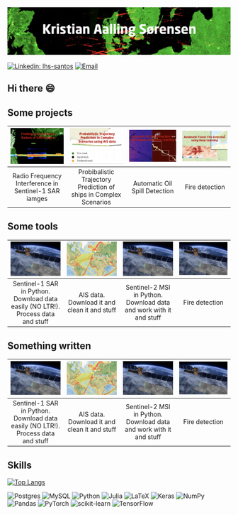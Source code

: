 
<img src="figs/banner.png" alt="My own banner" class="center">


[![Linkedin: lhs-santos](https://img.shields.io/badge/-LinkedIn-0077B5?style=for-the-badge&logo=linkedin&logoColor=white&link=https://linkedin.lsantos.dev)](https://www.linkedin.com/in/ksoerensen/)
[![Email](https://img.shields.io/badge/-Email-%23333?style=for-the-badge&logo=gmail&logoColor=white)](mailto:kaaso@space.dtu.dk)

## Hi there 😄


<!--
**aalling93/aalling93** is a ✨ _special_ ✨ repository because its `README.md` (this file) appears on your GitHub profile.

Here are some ideas to get you started:

- 🔭 I’m currently working on ...
- 🌱 I’m currently learning ...
- 👯 I’m looking to collaborate on ...
- 🤔 I’m looking for help with ...
- 💬 Ask me about ...
- 📫 How to reach me: ...
- 😄 Pronouns: ...
- ⚡ Fun fact: ...
-->




## Some projects



| [![alt-text-1](figs//proj1.png "title-1")](https://github.com/aalling93/Finding-on-groud-Radars-in-SAR-images)  | [![alt-text-1](figs//proj2.png "title-1")](https://github.com/aalling93/probabilistic-maritime-trajectory-prediction-in-complex-scenarios-using-deep-learning) | [![alt-text-1](figs//proj3.png "title-1")](something) | [![alt-text-1](figs//proj4.png "title-1")](https://github.com/aalling93/ECNN-on-SAR-data-and-Radiometry-data) |
|:---:|:---:|:---:|:---:|
| Radio Frequency Interference in Sentinel-1 SAR iamges | Probibalistic Trajectory Prediction of ships in Complex Scenarios | Automatic Oil Spill Detection | Fire detection |


## Some tools



| [![alt-text-1](figs//s1_illu.png "title-1")](https://github.com/aalling93/Sentinel_1_python)  | [![alt-text-1](figs//ais_illu.png "title-1")](https://github.com/aalling93/Sentinel_1_python)   | [![alt-text-1](figs//s1_illu.png "title-1")](https://github.com/aalling93/Sentinel_1_python)   | [![alt-text-1](figs//s1_illu.png "title-1")](https://github.com/aalling93/Sentinel_1_python)   |
|:---:|:---:|:---:|:---:|
| Sentinel-1 SAR in Python. Download data easily (NO LTR!). Process data and stuff | AIS data. Download it and clean it and stuff | Sentinel-2 MSI in Python. Download data and work with it and stuff | Fire detection |



## Something written



| [![alt-text-1](figs//s1_illu.png "title-1")](https://github.com/aalling93/Sentinel_1_python)  | [![alt-text-1](figs//ais_illu.png "title-1")](https://github.com/aalling93/Sentinel_1_python)   | [![alt-text-1](figs//s1_illu.png "title-1")](https://github.com/aalling93/Sentinel_1_python)   | [![alt-text-1](figs//s1_illu.png "title-1")](https://github.com/aalling93/Sentinel_1_python)   |
|:---:|:---:|:---:|:---:|
| Sentinel-1 SAR in Python. Download data easily (NO LTR!). Process data and stuff | AIS data. Download it and clean it and stuff | Sentinel-2 MSI in Python. Download data and work with it and stuff | Fire detection |





##  Skills

[![Top Langs](https://github-readme-stats.vercel.app/api/top-langs/?username=aalling93&layout=compact)](https://github.com/aalling93/github-readme-stats)   

![Postgres](https://img.shields.io/badge/postgres-%23316192.svg?style=for-the-badge&logo=postgresql&logoColor=white)
![MySQL](https://img.shields.io/badge/mysql-%2300f.svg?style=for-the-badge&logo=mysql&logoColor=white)
![Python](https://img.shields.io/badge/python-3670A0?style=for-the-badge&logo=python&logoColor=ffdd54)
![Julia](https://img.shields.io/badge/-Julia-9558B2?style=for-the-badge&logo=julia&logoColor=white)
![LaTeX](https://img.shields.io/badge/latex-%23008080.svg?style=for-the-badge&logo=latex&logoColor=white)
![Keras](https://img.shields.io/badge/Keras-%23D00000.svg?style=for-the-badge&logo=Keras&logoColor=white)
![NumPy](https://img.shields.io/badge/numpy-%23013243.svg?style=for-the-badge&logo=numpy&logoColor=white)
![Pandas](https://img.shields.io/badge/pandas-%23150458.svg?style=for-the-badge&logo=pandas&logoColor=white)
![PyTorch](https://img.shields.io/badge/PyTorch-%23EE4C2C.svg?style=for-the-badge&logo=PyTorch&logoColor=white)
![scikit-learn](https://img.shields.io/badge/scikit--learn-%23F7931E.svg?style=for-the-badge&logo=scikit-learn&logoColor=white)
![TensorFlow](https://img.shields.io/badge/TensorFlow-%23FF6F00.svg?style=for-the-badge&logo=TensorFlow&logoColor=white)



